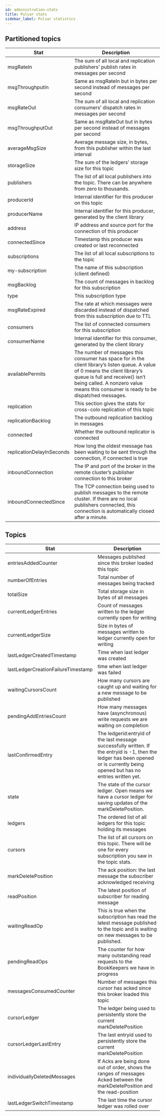 ```yaml
---
id: administration-stats
title: Pulsar stats
sidebar_label: Pulsar statistics
---
```


## Partitioned topics

|Stat|Description|
|---|---|
|msgRateIn| The sum of all local and replication publishers’ publish rates in messages per second|
|msgThroughputIn| Same as msgRateIn but in bytes per second instead of messages per second|
|msgRateOut|  The sum of all local and replication consumers’ dispatch rates in messages per second|
|msgThroughputOut|  Same as msgRateOut but in bytes per second instead of messages per second|
|averageMsgSize|  Average message size, in bytes, from this publisher within the last interval|
|storageSize| The sum of the ledgers’ storage size for this topic|
|publishers|  The list of all local publishers into the topic. There can be anywhere from zero to thousands.|
|producerId|  Internal identifier for this producer on this topic|
|producerName|  Internal identifier for this producer, generated by the client library|
|address| IP address and source port for the connection of this producer|
|connectedSince|  Timestamp this producer was created or last reconnected|
|subscriptions| The list of all local subscriptions to the topic|
|my-subscription| The name of this subscription (client defined)|
|msgBacklog|  The count of messages in backlog for this subscription|
|type|  This subscription type|
|msgRateExpired|  The rate at which messages were discarded instead of dispatched from this subscription due to TTL|
|consumers| The list of connected consumers for this subscription|
|consumerName|  Internal identifier for this consumer, generated by the client library|
|availablePermits|  The number of messages this consumer has space for in the client library’s listen queue. A value of 0 means the client library’s queue is full and receive() isn’t being called. A nonzero value means this consumer is ready to be dispatched messages.|
|replication| This section gives the stats for cross-colo replication of this topic|
|replicationBacklog|  The outbound replication backlog in messages|
|connected| Whether the outbound replicator is connected|
|replicationDelayInSeconds| How long the oldest message has been waiting to be sent through the connection, if connected is true|
|inboundConnection| The IP and port of the broker in the remote cluster’s publisher connection to this broker|
|inboundConnectedSince| The TCP connection being used to publish messages to the remote cluster. If there are no local publishers connected, this connection is automatically closed after a minute.|


## Topics

|Stat|Description|
|---|---|
|entriesAddedCounter| Messages published since this broker loaded this topic|
|numberOfEntries| Total number of messages being tracked|
|totalSize| Total storage size in bytes of all messages|
|currentLedgerEntries|  Count of messages written to the ledger currently open for writing|
|currentLedgerSize| Size in bytes of messages written to ledger currently open for writing|
|lastLedgerCreatedTimestamp|  Time when last ledger was created|
|lastLedgerCreationFailureTimestamp|  time when last ledger was failed|
|waitingCursorsCount| How many cursors are caught up and waiting for a new message to be published|
|pendingAddEntriesCount|  How many messages have (asynchronous) write requests we are waiting on completion|
|lastConfirmedEntry|  The ledgerid:entryid of the last message successfully written. If the entryid is -1, then the ledger has been opened or is currently being opened but has no entries written yet.|
|state| The state of the cursor ledger. Open means we have a cursor ledger for saving updates of the markDeletePosition.|
|ledgers| The ordered list of all ledgers for this topic holding its messages|
|cursors| The list of all cursors on this topic. There will be one for every subscription you saw in the topic stats.|
|markDeletePosition|  The ack position: the last message the subscriber acknowledged receiving|
|readPosition|  The latest position of subscriber for reading message|
|waitingReadOp| This is true when the subscription has read the latest message published to the topic and is waiting on new messages to be published.|
|pendingReadOps|  The counter for how many outstanding read requests to the BookKeepers we have in progress|
|messagesConsumedCounter| Number of messages this cursor has acked since this broker loaded this topic|
|cursorLedger|  The ledger being used to persistently store the current markDeletePosition|
|cursorLedgerLastEntry| The last entryid used to persistently store the current markDeletePosition|
|individuallyDeletedMessages| If Acks are being done out of order, shows the ranges of messages Acked between the markDeletePosition and the read-position|
|lastLedgerSwitchTimestamp| The last time the cursor ledger was rolled over|

